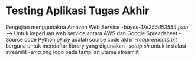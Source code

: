 # Testing Aplikasi Tugas Akhir

Pengujian menggunakna Amazon Web Service
-*bayes-17e255d53554.json* --> Untuk keperluan web service antara AWS dan Google Spreadsheet
-Source code Python *ok.py* adalah source code akhir
-*requirements.txt* berguna untuk mendaftar library yang digunakan
-*setup.sh* untuk instalasi streamlit
-*sma.png* logo pada tampilan utama streamlit
